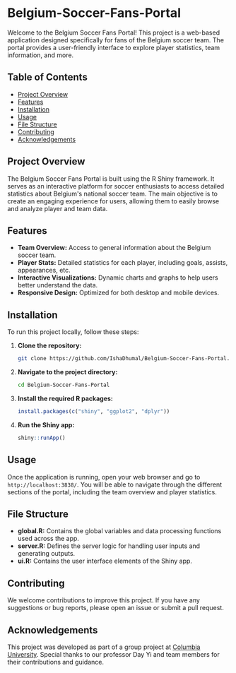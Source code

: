 # Belgium-Soccer-Fans-Portal

Welcome to the Belgium Soccer Fans Portal! This project is a web-based application designed specifically for fans of the Belgium soccer team. The portal provides a user-friendly interface to explore player statistics, team information, and more.

## Table of Contents
- [Project Overview](#project-overview)
- [Features](#features)
- [Installation](#installation)
- [Usage](#usage)
- [File Structure](#file-structure)
- [Contributing](#contributing)
- [Acknowledgements](#acknowledgements)

## Project Overview
The Belgium Soccer Fans Portal is built using the R Shiny framework. It serves as an interactive platform for soccer enthusiasts to access detailed statistics about Belgium's national soccer team. The main objective is to create an engaging experience for users, allowing them to easily browse and analyze player and team data.

## Features
- **Team Overview:** Access to general information about the Belgium soccer team.
- **Player Stats:** Detailed statistics for each player, including goals, assists, appearances, etc.
- **Interactive Visualizations:** Dynamic charts and graphs to help users better understand the data.
- **Responsive Design:** Optimized for both desktop and mobile devices.

## Installation
To run this project locally, follow these steps:

1. **Clone the repository:**
    ```bash
    git clone https://github.com/IshaDhumal/Belgium-Soccer-Fans-Portal.git
    ```
2. **Navigate to the project directory:**
    ```bash
    cd Belgium-Soccer-Fans-Portal
    ```
3. **Install the required R packages:**
    ```R
    install.packages(c("shiny", "ggplot2", "dplyr"))
    ```
4. **Run the Shiny app:**
    ```R
    shiny::runApp()
    ```

## Usage
Once the application is running, open your web browser and go to `http://localhost:3838/`. You will be able to navigate through the different sections of the portal, including the team overview and player statistics.

## File Structure
- **global.R:** Contains the global variables and data processing functions used across the app.
- **server.R:** Defines the server logic for handling user inputs and generating outputs.
- **ui.R:** Contains the user interface elements of the Shiny app.

## Contributing
We welcome contributions to improve this project. If you have any suggestions or bug reports, please open an issue or submit a pull request.


## Acknowledgements
This project was developed as part of a group project at [Columbia University](https://www.columbia.edu/). Special thanks to our professor Day Yi and team members for their contributions and guidance.

